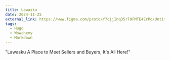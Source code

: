 ```yaml
---
title: Lawasku 
date: 2024-11-25
external_link: https://www.figma.com/proto/Y7cjjInq35rl9FMTE4ErPd/Untitled?page-id=0%3A1&node-id=1-2&viewport=228%2C100%2C0.07&t=fdunIxRkXemycjgK-1&scaling=scale-down&content-scaling=fixed&starting-point-node-id=1%3A2
tags:
  - Hugo
  - Wowchemy
  - Markdown
---
```


"Lawasku A Place to Meet Sellers and Buyers, It's All Here!"

<!--more-->
